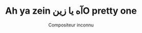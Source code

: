 ---
layout: "layouts/playing.html"
tags: "scores"
title: "Ah ya zein آه يا زينO pretty one"
author: "Compositeur inconnu"
style: "classique"
mei_file: "./O pretty one.mei"
---